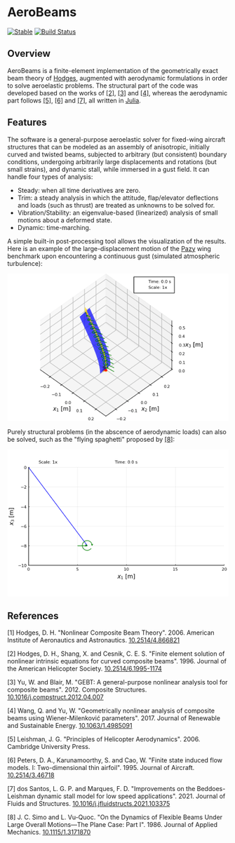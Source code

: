 # AeroBeams

[![Stable](https://img.shields.io/badge/docs-stable-blue.svg)](https://luizpancini.github.io/AeroBeams.jl/stable/)
[![Build Status](https://github.com/luizpancini/AeroBeams.jl/actions/workflows/CI.yml/badge.svg?branch=main)](https://github.com/luizpancini/AeroBeams.jl/actions/workflows/CI.yml?query=branch%3Amain)

## Overview
AeroBeams is a finite-element implementation of the geometrically exact beam theory of [Hodges](#1), augmented with aerodynamic formulations in order to solve aeroelastic problems. The structural part of the code was developed based on the works of [[2]](#2), [[3]](#3) and [[4]](#4), whereas the aerodynamic part follows [[5]](#5), [[6]](#6) and [[7]](#7), all written in [Julia](https://julialang.org/).

## Features
The software is a general-purpose aeroelastic solver for fixed-wing aircraft structures that can be modeled as an assembly of anisotropic, initially curved and twisted beams, subjected to arbitrary (but consistent) boundary conditions, undergoing arbitrarily large displacements and rotations (but small strains), and dynamic stall, while immersed in a gust field. It can handle four types of analysis:

- Steady: when all time derivatives are zero.
- Trim: a steady analysis in which the attitude, flap/elevator deflections and loads (such as thrust) are treated as unknowns to be solved for. 
- Vibration/Stability: an eigenvalue-based (linearized) analysis of small motions about a deformed state.
- Dynamic: time-marching.

A simple built-in post-processing tool allows the visualization of the results. Here is an example of the large-displacement motion of the [Pazy](https://nescacademy.nasa.gov/workshops/AePW3/public/wg/largedeflection) wing benchmark upon encountering a continuous gust (simulated atmospheric turbulence):

![Pazy Wing Continuous 1D Gust Deformation](test/outputs/figures/PazyWingContinuous1DGust/PazyWingContinuous1DGust_deformation.gif)

Purely structural problems (in the abscence of aerodynamic loads) can also be solved, such as the "flying spaghetti" proposed by [[8]](#8):

![flying spaghetti](test/outputs/figures/flyingSpaghetti2D/flyingSpaghetti2D_deformation.gif)

## References
<a id="1">[1]</a> Hodges, D. H. "Nonlinear Composite Beam Theory". 2006. American Institute of Aeronautics and Astronautics. [10.2514/4.866821](https://doi.org/10.2514/4.866821)

<a id="2">[2]</a> Hodges, D. H., Shang, X. and Cesnik, C. E. S. "Finite element solution of nonlinear intrinsic equations for curved composite beams". 1996. Journal of the American Helicopter Society. [10.2514/6.1995-1174](https://doi.org/10.2514/6.1995-1174)

<a id="3">[3]</a> Yu, W. and Blair, M. "GEBT: A general-purpose nonlinear analysis tool for composite beams". 2012. Composite Structures. [10.1016/j.compstruct.2012.04.007](https://doi.org/10.1016/j.compstruct.2012.04.007)

<a id="4">[4]</a> Wang, Q. and Yu, W. "Geometrically nonlinear analysis of composite beams using Wiener-Milenković parameters". 2017. Journal of Renewable and Sustainable Energy. [10.1063/1.4985091](https://doi.org/10.1063/1.4985091)

<a id="5">[5]</a> Leishman, J. G. "Principles of Helicopter Aerodynamics". 2006. Cambridge University Press.

<a id="6">[6]</a> Peters, D. A., Karunamoorthy, S. and Cao, W. "Finite state induced flow models. I: Two-dimensional thin airfoil". 1995. Journal of Aircraft. [10.2514/3.46718](https://doi.org/10.2514/3.46718)

<a id="7">[7]</a> dos Santos, L. G. P. and Marques, F. D. "Improvements on the Beddoes-Leishman dynamic stall model for low speed applications". 2021. Journal of Fluids and Structures. [10.1016/j.jfluidstructs.2021.103375](https://doi.org/10.1016/j.jfluidstructs.2021.103375)

<a id="8">[8]</a> J. C. Simo and L. Vu-Quoc. "On the Dynamics of Flexible Beams Under Large Overall Motions—The Plane Case: Part I". 1986. Journal of Applied Mechanics. [10.1115/1.3171870](https://doi.org/10.1115/1.3171870)
